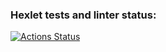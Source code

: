 ### Hexlet tests and linter status:
[![Actions Status](https://github.com/z-h-r/frontend-project-lvl1/workflows/hexlet-check/badge.svg)](https://github.com/z-h-r/frontend-project-lvl1/actions)